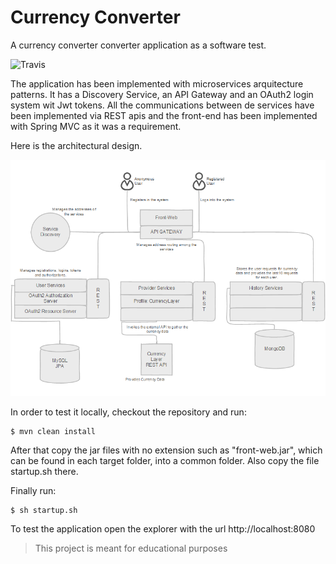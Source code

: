 # Currency Converter

A currency converter converter application as a software test.

![Travis](https://travis-ci.org/pablitoAM/currencyConverter.svg?branch=master)

The application has been implemented with microservices arquitecture patterns. It has a Discovery Service, an API Gateway and an OAuth2 login system wit Jwt tokens. All the communications between de services have been implemented via REST apis and the front-end has been implemented with Spring MVC as it was a requirement.

Here is the architectural design.

![Architectural Design](https://github.com/pablitoAM/currencyConverter/blob/master/zoo.png)


In order to test it locally, checkout the repository and run:
```
$ mvn clean install
```
After that copy the jar files with no extension such as "front-web.jar", which can be found in each target folder, into a common folder. Also copy the file startup.sh there.

Finally run:
```
$ sh startup.sh
```
To test the application open the explorer with the url http://localhost:8080

> This project is meant for educational purposes
